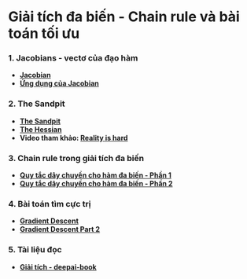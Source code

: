 # Giải tích đa biến - Chain rule và bài toán tối ưu

### **1.** Jacobians - vectơ của đạo hàm

- **[Jacobian](https://www.coursera.org/learn/multivariate-calculus-machine-learning/lecture/BfvWV/the-jacobian)** 
- **[Ứng dụng của Jacobian](https://www.coursera.org/learn/multivariate-calculus-machine-learning/lecture/gw1ju/jacobian-applied)**

### 2. The Sandpit

- **[The Sandpit](https://www.coursera.org/learn/multivariate-calculus-machine-learning/lecture/JWnqe/the-sandpit)**
- **[The Hessian](https://www.coursera.org/learn/multivariate-calculus-machine-learning/lecture/hyqnv/the-hessian)**
- **Video tham khảo: [Reality is hard](https://www.coursera.org/learn/multivariate-calculus-machine-learning/lecture/3t2Wj/reality-is-hard)**

### 3. Chain rule trong giải tích đa biến

- **[Quy tắc dây chuyền cho hàm đa biến - Phần 1](https://www.coursera.org/learn/multivariate-calculus-machine-learning/lecture/Sjr26/multivariate-chain-rule)**
- **[Quy tắc dây chuyền cho hàm đa biến - Phần 2](https://www.coursera.org/learn/multivariate-calculus-machine-learning/lecture/Ht9dM/more-multivariate-chain-rule)**

### 4. Bài toán tìm cực trị

- **[Gradient Descent](https://www.coursera.org/learn/multivariate-calculus-machine-learning/lecture/oXltp/welcome-to-module-5)**
- **[Gradient Descent Part 2](https://www.coursera.org/learn/multivariate-calculus-machine-learning/lecture/5DUVC/gradient-descent)**

### 5. Tài liệu đọc

- **[Giải tích - deepai-book](https://phamdinhkhanh.github.io/deepai-book/ch_calculus/appendix_calculus.html)**

  